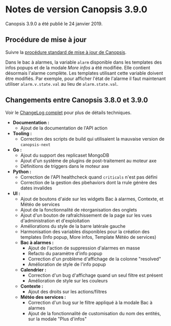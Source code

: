 # Notes de version Canopsis 3.9.0

Canopsis 3.9.0 a été publié le 24 janvier 2019.

## Procédure de mise à jour

Suivre la [procédure standard de mise à jour de Canopsis](../guide-administration/mise-a-jour/index.md).

Dans le bac à alarmes, la variable `alarm` disponible dans les templates des
infos popups et de la modale *More infos* a été modifiée. Elle contient
désormais l'alarme complète. Les templates utilisant cette variable doivent
être modifiés. Par exemple, pour afficher l'état de l'alarme il faut maintenant
utiliser `alarm.v.state.val` au lieu de `alarm.state.val`.

## Changements entre Canopsis 3.8.0 et 3.9.0

Voir le [ChangeLog complet](https://git.canopsis.net/canopsis/canopsis/blob/develop/CHANGELOG.md) pour plus de détails techniques.

* **Documentation :**
    * Ajout de la documentation de l'API action
* **Tooling :**
    * Correction des scripts de build qui utilisaient la mauvaise version de `canopsis-next`
* **Go :**
    * Ajout du support des replicaset MongoDB
    * Ajout d'un système de plugins de post-traitement au moteur axe
    * Définitions de triggers dans le moteur axe
* **Python :**
    * Correction de l'API healthcheck quand `criticals` n'est pas défini
    * Correction de la gestion des pbehaviors dont la rrule génère des dates invalides
* **UI :**
    * Ajout de boutons d'aide sur les widgets Bac à alarmes, Contexte, et Météo de services
    * Ajout de la fonctionnalité de réorganisation des onglets
    * Ajout d'un bouton de rafraîchissement de la page sur les vues d'administration et d'exploitation
    * Améliorations du style de la barre latérale gauche
    * Harmonisation des variables disponibles pour la création des templates (Info popup, More infos, Template Météo de services)
    * **Bac à alarmes :**
        * Ajout de l'action de suppression d'alarmes en masse
        * Refacto du paramètre d'info popup
        * Correction d'un problème d'affichage de la colonne "resolved"
        * Amélioration de style de l'info popup
    * **Calendrier :**
        * Correction d'un bug d'affichage quand un seul filtre est présent
        * Amélioration de style sur les couleurs
    * **Contexte :**
        * Ajout des droits sur les actions/filtres
    * **Météo des services :**
        * Correction d'un bug sur le filtre appliqué à la modale Bac à alarmes
        * Ajout de la fonctionnalité de customisation du nom des entités, sur la modale "Plus d'infos"
